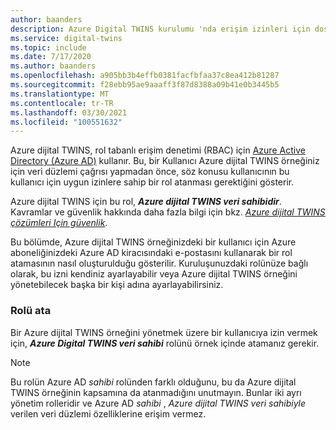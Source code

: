 ```yaml
---
author: baanders
description: Azure Digital TWINS kurulumu 'nda erişim izinleri için dosya ekleme adımı
ms.service: digital-twins
ms.topic: include
ms.date: 7/17/2020
ms.author: baanders
ms.openlocfilehash: a905bb3b4effb0381facfbfaa37c8ea412b81287
ms.sourcegitcommit: f28ebb95ae9aaaff3f87d8388a09b41e0b3445b5
ms.translationtype: MT
ms.contentlocale: tr-TR
ms.lasthandoff: 03/30/2021
ms.locfileid: "100551632"
---
```

Azure dijital TWINS, rol tabanlı erişim denetimi (RBAC) için [Azure Active Directory (Azure AD)](../articles/active-directory/fundamentals/active-directory-whatis.md) kullanır. Bu, bir Kullanıcı Azure dijital TWINS örneğiniz için veri düzlemi çağrısı yapmadan önce, söz konusu kullanıcının bu kullanıcı için uygun izinlere sahip bir rol atanması gerektiğini gösterir.

Azure dijital TWINS için bu rol, _**Azure dijital TWINS veri sahibidir**_. Kavramlar ve güvenlik hakkında daha fazla bilgi için bkz. [*Azure dijital TWINS çözümleri Için güvenlik*](../articles/digital-twins/concepts-security.md).

Bu bölümde, Azure dijital TWINS örneğinizdeki bir kullanıcı için Azure aboneliğinizdeki Azure AD kiracısındaki e-postasını kullanarak bir rol atamasının nasıl oluşturulduğu gösterilir. Kuruluşunuzdaki rolünüze bağlı olarak, bu izni kendiniz ayarlayabilir veya Azure dijital TWINS örneğini yönetebilecek başka bir kişi adına ayarlayabilirsiniz.

### <a name="assign-the-role"></a>Rolü ata

Bir Azure dijital TWINS örneğini yönetmek üzere bir kullanıcıya izin vermek için, _**Azure Digital TWINS veri sahibi**_ rolünü örnek içinde atamanız gerekir.

> [!NOTE]
> Bu rolün Azure AD *sahibi* rolünden farklı olduğunu, bu da Azure dijital TWINS örneğinin kapsamına da atanmadığını unutmayın. Bunlar iki ayrı yönetim rolleridir ve Azure AD *sahibi* , *Azure dijital TWINS veri sahibiyle* verilen veri düzlemi özelliklerine erişim vermez.